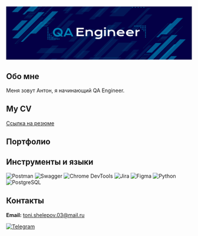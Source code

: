 ![Header](https://github.com/antshel/antshel/blob/main/assets/freepik--20251017150559QUff.png)
## Обо мне
Меня зовут Антон, я начинающий QA Engineer.
## My CV
[Ссылка на резюме](https://drive.google.com/file/d/10rAr1bk7KJeI3jFdoPr5O8qReye_NBsI/view?usp=sharing)
## Портфолио

## Инструменты и языки
![Postman](https://img.shields.io/badge/-Postman-2E2E2E?style=for-the-badge&logo=Postman&logoColor=FF6C37)
![Swagger](https://img.shields.io/badge/-Swagger-2E2E2E?style=for-the-badge&logo=Swagger&logoColor=85EA2D)
![Chrome DevTools](https://img.shields.io/badge/-Chrome%20DevTools-2E2E2E?style=for-the-badge&logo=Google-Chrome&logoColor=4285F4)
![Jira](https://img.shields.io/badge/-Jira-2E2E2E?style=for-the-badge&logo=Jira&logoColor=0052CC)
![Figma](https://img.shields.io/badge/-Figma-2E2E2E?style=for-the-badge&logo=Figma&logoColor=F24E1E)
![Python](https://img.shields.io/badge/-Python-2E2E2E?style=for-the-badge&logo=Python&logoColor=3776AB)
![PostgreSQL](https://img.shields.io/badge/-PostgreSQL-2E2E2E?style=for-the-badge&logo=PostgreSQL&logoColor=4479A1)
## Контакты
**Email:** toni.shelepov.03@mail.ru  

[![Telegram](https://img.shields.io/badge/-Telegram-26A5E4?style=for-the-badge&logo=Telegram&logoColor=white)](https://t.me/Velinen)